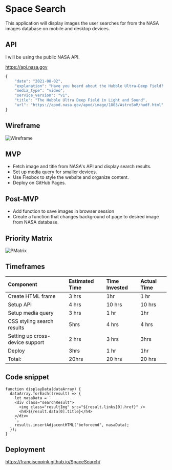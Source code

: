 # Space Search
This application will display images the user searches for from the NASA images database on mobile and desktop devices.

## API
I will be using the public NASA API.

https://api.nasa.gov

```javascript
{
    "date": "2021-08-02",
    "explanation": "Have you heard about the Hubble Ultra-Deep Field?  Either way, you've likely not heard about it like this -- please run your cursor over the featured image and listen!  The Hubble Ultra-Deep Field (HUDF) was created in 2003-2004 with the Hubble Space Telescope staring for a long time toward near-empty space so that distant, faint galaxies would become visible.  One of the most famous images in astronomy, the HUDF is featured here in a vibrant way -- with sonified distances. Pointing to a galaxy will play a note that indicates its approximate redshift. Because redshifts shift light toward the red end of the spectrum of light, they are depicted here by a shift of tone toward the low end of the spectrum of sound.  The further the galaxy, the greater its cosmological redshift (even if it appears blue), and the lower the tone that will be played. The average galaxy in the HUDF is about 10.6 billion light years away and sounds like an F#. What's the most distant galaxy you can find?   Note: Sounds will only play on some browsers.  This week at NASA: Hubble #DeepFieldWeek",
    "media_type": "video",
    "service_version": "v1",
    "title": "The Hubble Ultra Deep Field in Light and Sound",
    "url": "https://apod.nasa.gov/apod/image/1803/AstroSoM/hudf.html"
}
```

## Wireframe 
![Wireframe](https://lh3.googleusercontent.com/uwpRusWpU4HThxWqX0MPYZuQP4RrFfLmBiCuANxp0klZUme4ILLKm-ew3Zs8zVdUY0kpHwhq6OvpFdfHLHSjwIyz2N6HM2qaWtQ-V7FpRLLqMne7djPehjKii_UpNYJpWyJj11fmP0uB4dsg38xID-L7LEzOkT9eNeM2ls_yrCQ1QjmH1ecYqtsIgJUmc7VbCPfUC2CIbkQthDdiRNtdaorKqqO3Lz-Re3OsZr7LT-jz_Mh2vMQRJZNNGqCEAUw2vkQGkOsGK02obzAfcwaIff8F0x9OGKRvo_ItEWJwtagfC9VMnTOT7uK7Laty0aT7fLCQs5c8fa7QgQSM71vA1QhXqzFxwuh2zOPaKEkJMlzT_OIZxJy9JFAbeKmjsNVHQdf9jBQDQoTwHI1e6bwHVVu3XqafbhXrQFb7Qrmxa8IA_Gy_sObKnKJzpZQOSMCdV0IMLn3IVui_I424b_Wl3Z7dXmMpuHThHzJrJOrKSBhP3s4dyC6g83AsmacDHYuK8SSYA063ytTVkavV_j1cuU_r_xFChezkb-EBeaNGd2Ybt692ZVuw2rCxO3AzwfbKceMK1-wwM9D2LV_THfBl5zcjTPa-zS6YSI7cnPcLNDdz7RuOi53WQZCuxU4jfyUDDodLU-UlZmALTK6xFbGVVukdZNtBq3RiFTi-OMiFXfPbfbx0UQ6v3_ETT0hYqgjw4VV0-yGwlLAVT_CY_k9Vdg=w328-h197-no?authuser=0)

## MVP 
- Fetch image and title from NASA's API and display search results.
- Set up media query for smaller devices.
- Use Flexbox to style the website and organize content.
- Deploy on GitHub Pages.


## Post-MVP
- Add function to save images in browser session
- Create a function that changes background of page to desired image from NASA database.


## Priority Matrix
![PMatrix](https://lh3.googleusercontent.com/Ep6hVkgxT2-0uIfYOgRSd3C7ENmi3bR5p_5goWQMa3CdIgTU7hmKvLVDUsPV8N5t_jvHRlra0uvi-_AJdTHux4_hjTLHz71Jd1QfiRkI1OjmsWRbXksmSnGyapjFvU8QX5gSiL-LMmeGJm_lRIUamP7qcHLC1kFJUDNA4loLJ5w3OFuc2GlA3Qo70vxTuMdBiZVbz1EMxkzmG4xV7hW0a_w-OS76u-iQsjchamOVf4C26SfoH8aTsIKHmVvku4HPJPtBPpEDfnnfrWg2xaGUgixHhC1iccO76nwPysgEY8HGDywGdKr2rMzWsb5Za1x9rds0P5A_qZzUCx1lHKvk7fDKKhMoY0zLrBT1wlkfMp3qqquSBTCYpK-pomxgrVjphUEn7YVf0pbVadDgI18G4V9uu94goH7MIa_aWoM4xuqLO6-mqjpIc2dNeJ_Sb8njypLhPs0e-x6PDb7R6kKNuksn_V1qzGkySxZ1rzbCp-CEdRACgS5-CU-nX7uqukSwA-bL6_YCmPJwFBZmLrtFfihsdnNXwUAAUcQxN7YbPgwtkbcYhAUUFQF_bGSP2_uMc11bLpzvj3kfH0Vk2AiZXZP5R3mO7C94bNrVXsg9JpvPUB7cEos55dDQrVYi-I73g9gxbO3ylLdnY6vnsPxHd1hLOGms1qNGnAFBCYRuAtNG_uIHucLqrtpGHGgnslr3_axF4TSl9OlT6Yrrxy6v1w=w1588-h1482-no?authuser=0)

## Timeframes
| **Component**             |Estimated Time| Time Invested | Actual Time |
| :------------------------ | :-- | :-- | :-- |
| Create  HTML frame         |  3 hrs| 1hr| 1 hr |
| Setup API                 |4 hrs |10 hrs | 10 hrs|
| Setup media query        |  3 hrs| 1 hr| 1hr|
| CSS styling search results | 5hrs| 4 hrs| 4 hrs |
| Setting up cross-device support |2 hrs |3 hrs | 3hrs|
| Deploy                    | 3hrs |1 hr | 1hr|
|Total:  |20hrs| 20 hrs| 20 hrs|

## Code snippet
```javasciptt
function displayData(dataArray) {
  dataArray.forEach((result) => {
    let nasaData = `
    <div class="searchResult">
      <img class="resultImg" src="${result.links[0].href}" />
      <h4>${result.data[0].title}</h4>
    </div>
    `;
    results.insertAdjacentHTML("beforeend", nasaData);
  });
}
```
## Deployment
https://franciscopink.github.io/SpaceSearch/